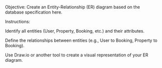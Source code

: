 Objective: Create an Entity-Relationship (ER) diagram based on the database specification here.

Instructions:

Identify all entities (User, Property, Booking, etc.) and their attributes.

Define the relationships between entities (e.g., User to Booking, Property to Booking).

Use Draw.io or another tool to create a visual representation of your ER diagram.